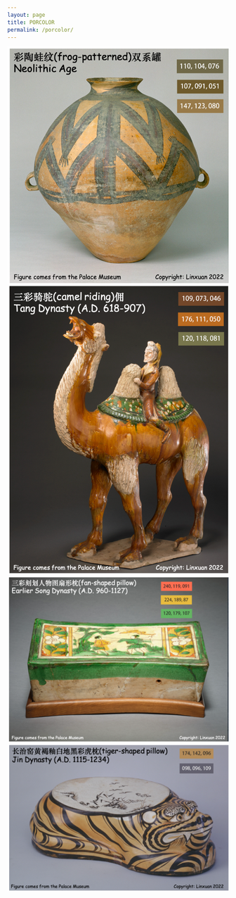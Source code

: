 ```yaml
---
layout: page
title: PORCOLOR
permalink: /porcolor/
---
```


  
![11](PORCOLOR_UPLOAD/1.png)
![22](PORCOLOR_UPLOAD/2.png)
![33](PORCOLOR_UPLOAD/3.png)
![44](PORCOLOR_UPLOAD/4.png)

